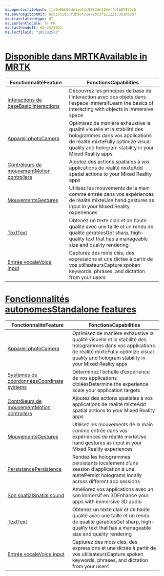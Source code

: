 ```yaml
---
ms.openlocfilehash: 1fa9e05b96de1ae73c0983de210effdfb97872c5
ms.sourcegitcommit: ac315c1d35f2b9c431e79bc3f1212215301bb867
ms.translationtype: HT
ms.contentlocale: fr-FR
ms.lasthandoff: 03/25/2021
ms.locfileid: "105582573"
---
```

# <a name="available-in-mrtk"></a>[<span data-ttu-id="bbe4b-101">Disponible dans MRTK</span><span class="sxs-lookup"><span data-stu-id="bbe4b-101">Available in MRTK</span></span>](#tab/mrtk)

|  <span data-ttu-id="bbe4b-102">Fonctionnalité</span><span class="sxs-lookup"><span data-stu-id="bbe4b-102">Feature</span></span>  |  <span data-ttu-id="bbe4b-103">Fonctions</span><span class="sxs-lookup"><span data-stu-id="bbe4b-103">Capabilities</span></span>  |
| --- | --- |
| [<span data-ttu-id="bbe4b-104">Interactions de base</span><span class="sxs-lookup"><span data-stu-id="bbe4b-104">Basic interactions</span></span>](../../out-of-scope/mrtk-101.md) | <span data-ttu-id="bbe4b-105">Découvrez les principes de base de l’interaction avec des objets dans l’espace immersif</span><span class="sxs-lookup"><span data-stu-id="bbe4b-105">Learn the basics of interacting with objects in immersive space</span></span> |
| [<span data-ttu-id="bbe4b-106">Appareil photo</span><span class="sxs-lookup"><span data-stu-id="bbe4b-106">Camera</span></span>](../unity/camera-in-unity.md) | <span data-ttu-id="bbe4b-107">Optimisez de manière exhaustive la qualité visuelle et la stabilité des hologrammes dans vos applications de réalité mixte</span><span class="sxs-lookup"><span data-stu-id="bbe4b-107">Fully optimize visual quality and hologram stability in your Mixed Reality apps</span></span> |
| [<span data-ttu-id="bbe4b-108">Contrôleurs de mouvement</span><span class="sxs-lookup"><span data-stu-id="bbe4b-108">Motion controllers</span></span>](../unity/motion-controllers-in-unity.md) | <span data-ttu-id="bbe4b-109">Ajoutez des actions spatiales à vos applications de réalité mixte</span><span class="sxs-lookup"><span data-stu-id="bbe4b-109">Add spatial actions to your Mixed Reality apps</span></span> |
| [<span data-ttu-id="bbe4b-110">Mouvements</span><span class="sxs-lookup"><span data-stu-id="bbe4b-110">Gestures</span></span>](../unity/gestures-in-unity.md) | <span data-ttu-id="bbe4b-111">Utilisez les mouvements de la main comme entrée dans vos expériences de réalité mixte</span><span class="sxs-lookup"><span data-stu-id="bbe4b-111">Use hand gestures as input in your Mixed Reality experiences</span></span> |
| [<span data-ttu-id="bbe4b-112">Text</span><span class="sxs-lookup"><span data-stu-id="bbe4b-112">Text</span></span>](../unity/text-in-unity.md) | <span data-ttu-id="bbe4b-113">Obtenez un texte clair et de haute qualité avec une taille et un rendu de qualité gérables</span><span class="sxs-lookup"><span data-stu-id="bbe4b-113">Get sharp, high-quality text that has a manageable size and quality rendering</span></span> |
| [<span data-ttu-id="bbe4b-114">Entrée vocale</span><span class="sxs-lookup"><span data-stu-id="bbe4b-114">Voice input</span></span>](../unity/voice-input-in-unity.md) | <span data-ttu-id="bbe4b-115">Capturez des mots clés, des expressions et une dictée à partir de vos utilisateurs</span><span class="sxs-lookup"><span data-stu-id="bbe4b-115">Capture spoken keywords, phrases, and dictation from your users</span></span>|

# <a name="standalone-features"></a>[<span data-ttu-id="bbe4b-116">Fonctionnalités autonomes</span><span class="sxs-lookup"><span data-stu-id="bbe4b-116">Standalone features</span></span>](#tab/standalone)

|  <span data-ttu-id="bbe4b-117">Fonctionnalité</span><span class="sxs-lookup"><span data-stu-id="bbe4b-117">Feature</span></span>  |  <span data-ttu-id="bbe4b-118">Fonctions</span><span class="sxs-lookup"><span data-stu-id="bbe4b-118">Capabilities</span></span>  |
| --- | --- |
| [<span data-ttu-id="bbe4b-119">Appareil photo</span><span class="sxs-lookup"><span data-stu-id="bbe4b-119">Camera</span></span>](../unity/camera-in-unity.md) | <span data-ttu-id="bbe4b-120">Optimisez de manière exhaustive la qualité visuelle et la stabilité des hologrammes dans vos applications de réalité mixte</span><span class="sxs-lookup"><span data-stu-id="bbe4b-120">Fully optimize visual quality and hologram stability in your Mixed Reality apps</span></span> |
| [<span data-ttu-id="bbe4b-121">Systèmes de coordonnées</span><span class="sxs-lookup"><span data-stu-id="bbe4b-121">Coordinate systems</span></span>](../unity/coordinate-systems-in-unity.md) | <span data-ttu-id="bbe4b-122">Déterminez l’échelle d’expérience de vos applications ciblées</span><span class="sxs-lookup"><span data-stu-id="bbe4b-122">Determine the experience scale your application targets</span></span> |
| [<span data-ttu-id="bbe4b-123">Contrôleurs de mouvement</span><span class="sxs-lookup"><span data-stu-id="bbe4b-123">Motion controllers</span></span>](../unity/motion-controllers-in-unity.md) | <span data-ttu-id="bbe4b-124">Ajoutez des actions spatiales à vos applications de réalité mixte</span><span class="sxs-lookup"><span data-stu-id="bbe4b-124">Add spatial actions to your Mixed Reality apps</span></span> |
| [<span data-ttu-id="bbe4b-125">Mouvements</span><span class="sxs-lookup"><span data-stu-id="bbe4b-125">Gestures</span></span>](../unity/gestures-in-unity.md) | <span data-ttu-id="bbe4b-126">Utilisez les mouvements de la main comme entrée dans vos expériences de réalité mixte</span><span class="sxs-lookup"><span data-stu-id="bbe4b-126">Use hand gestures as input in your Mixed Reality experiences</span></span> |
| [<span data-ttu-id="bbe4b-127">Persistance</span><span class="sxs-lookup"><span data-stu-id="bbe4b-127">Persistence</span></span>](../unity/persistence-in-unity.md) | <span data-ttu-id="bbe4b-128">Rendez les hologrammes persistants localement d’une session d’application à une autre</span><span class="sxs-lookup"><span data-stu-id="bbe4b-128">Persist holograms locally across different app sessions</span></span> |
| [<span data-ttu-id="bbe4b-129">Son spatial</span><span class="sxs-lookup"><span data-stu-id="bbe4b-129">Spatial sound</span></span>](../unity/spatial-sound-in-unity.md) | <span data-ttu-id="bbe4b-130">Améliorez vos applications avec un son immersif en 3D</span><span class="sxs-lookup"><span data-stu-id="bbe4b-130">Enhance your apps with immersive 3D audio</span></span> |
| [<span data-ttu-id="bbe4b-131">Text</span><span class="sxs-lookup"><span data-stu-id="bbe4b-131">Text</span></span>](../unity/text-in-unity.md) | <span data-ttu-id="bbe4b-132">Obtenez un texte clair et de haute qualité avec une taille et un rendu de qualité gérables</span><span class="sxs-lookup"><span data-stu-id="bbe4b-132">Get sharp, high-quality text that has a manageable size and quality rendering</span></span> |
| [<span data-ttu-id="bbe4b-133">Entrée vocale</span><span class="sxs-lookup"><span data-stu-id="bbe4b-133">Voice input</span></span>](../unity/voice-input-in-unity.md) | <span data-ttu-id="bbe4b-134">Capturez des mots clés, des expressions et une dictée à partir de vos utilisateurs</span><span class="sxs-lookup"><span data-stu-id="bbe4b-134">Capture spoken keywords, phrases, and dictation from your users</span></span>|
